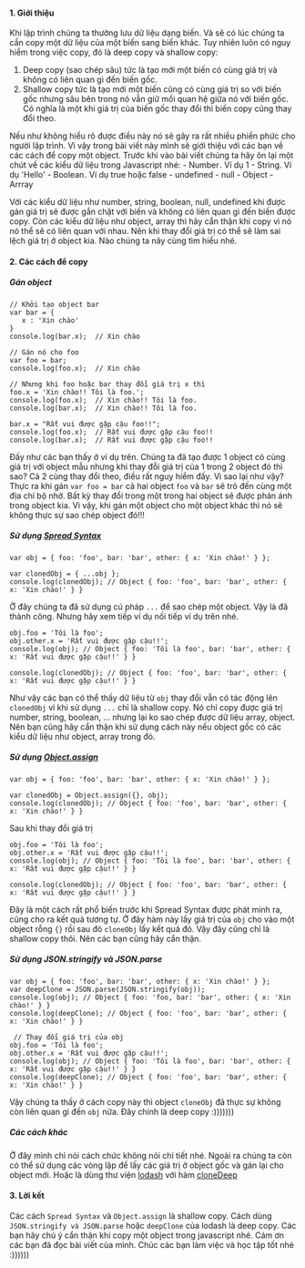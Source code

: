 #### 1. Giới thiệu
Khi lập trình chúng ta thường lưu dữ liệu dạng biến.  Và sẽ có lúc chúng ta cần copy một dữ liệu của một biến sang biến khác. Tuy nhiên luôn có nguy hiểm trong việc copy, đó là deep copy và shallow copy:
1. Deep copy (sao chép sâu) tức là tạo mới một biến có cùng giá trị và không có liên quan gì đến biến gốc.
2. Shallow copy tức là tạo mới một biến cũng có cùng giá trị so với biến gốc nhưng sâu bên trong nó vẫn giữ mối quan hệ giữa nó với biến gốc. Có nghĩa là một khi giá trị của biến gốc thay đổi thì biến copy cũng thay đổi theo.

Nếu như không hiểu rõ được điều này nó sẽ gây ra rất nhiều phiền phức cho người lập trình. Vì vậy trong bài viết này mình sẽ giới thiệu với các bạn về các cách để copy một object.
Trước khi vào bài viết chúng ta hãy ôn lại một chút về các kiểu dữ liệu trong Javascript nhé:
      - Number . Ví dụ 1
      - String. Ví dụ 'Hello'
      - Boolean . Ví dụ true hoặc false
      - undefined
      - null
      - Object
      - Arrray
      
Với các kiểu dữ liệu như number, string, boolean, null, undefined khi được gán giá trị sẽ được gắn chặt với biến và không có liên quan gì đến biến được copy.
Còn các kiểu dữ liệu như object, array thì hãy cẩn thận khi copy vì nó nó thể sẽ có liên quan với nhau. Nên khi thay đổi giá trị có thể sẽ làm sai lệch giá trị ở object kia.
Nào chúng ta nãy cùng tìm hiểu nhé.

#### 2. Các cách để copy 
##### Gán object
```
// Khởi tạo object bar
var bar = {
   x : 'Xin chào'
}
console.log(bar.x);  // Xin chào

// Gán nó cho foo
var foo = bar;
console.log(foo.x);  // Xin chào

// Nhưng khi foo hoặc bar thay đổi giá trị x thì
foo.x = 'Xin chào!! Tôi là foo.';
console.log(foo.x);  // Xin chào!! Tôi là foo.
console.log(bar.x);  // Xin chào!! Tôi là foo.

bar.x = "Rất vui được gặp cậu foo!!";
console.log(foo.x);  // Rất vui được gặp cậu foo!!
console.log(bar.x);  // Rất vui được gặp cậu foo!!
```
Đấy như các bạn thấy ở ví dụ trên. Chúng ta đã tạo được 1 object có cùng giá trị với object mẫu nhưng khi thay đỗi giá trị của 1 trong 2 object đó thì sao? Cả 2 cùng thay đổi theo, điều rất nguy hiểm đấy. 
Vì sao lại như vậy? Thực ra khi gán `var foo = bar`  cả hai object `foo` và `bar` sẽ trỏ đến cùng một địa chỉ bộ nhớ. Bất kỳ thay đổi trong một trong hai object sẽ được phản ánh trong object kia. Vì vậy, khi gán một object cho một object khác thì nó sẽ không thực sự sao chép object đó!!!

##### Sử dụng [Spread Syntax](https://developer.mozilla.org/en-US/docs/Web/JavaScript/Reference/Operators/Spread_syntax)
```
var obj = { foo: 'foo', bar: 'bar', other: { x: 'Xin chào!' } };

var clonedObj = { ...obj };
console.log(clonedObj); // Object { foo: 'foo', bar: 'bar', other: { x: 'Xin chào!' } }
```
Ở đây chúng ta đã sử dụng cú pháp `...` để sao chép một object. Vậy là đã thành công. Nhưng hãy xem tiếp ví dụ nối tiếp ví dụ trên nhé.
```
obj.foo = 'Tôi là foo';
obj.other.x = 'Rất vui được gặp cậu!!';
console.log(obj); // Object { foo: 'Tôi là foo', bar: 'bar', other: { x: 'Rất vui được gặp cậu!!' } }

console.log(clonedObj); // Object { foo: 'foo', bar: 'bar', other: { x: 'Rất vui được gặp cậu!!' } }
```
Như vậy các bạn có thể thấy dữ liệu từ `obj` thay đổi vẫn có tác động lên `clonedObj` vì khi sử dụng `...` chỉ là shallow copy. Nó chỉ copy được giá trị number, string, boolean, ... nhưng lại ko sao chép được dữ liệu array, object. Nên bạn cũng hãy cẩn thận khi sử dụng cách này nếu object gốc có các kiểu dữ liệu như object, array trong đó.

##### Sử dụng [Object.assign](https://developer.mozilla.org/en-US/docs/Web/JavaScript/Reference/Global_Objects/Object/assign)
```
var obj = { foo: 'foo', bar: 'bar', other: { x: 'Xin chào!' } };

var clonedObj = Object.assign({}, obj);
console.log(clonedObj); // Object { foo: 'foo', bar: 'bar', other: { x: 'Xin chào!' } }
```
Sau khi thay đổi giá trị
```
obj.foo = 'Tôi là foo';
obj.other.x = 'Rất vui được gặp cậu!!';
console.log(obj); // Object { foo: 'Tôi là foo', bar: 'bar', other: { x: 'Rất vui được gặp cậu!!' } }

console.log(clonedObj); // Object { foo: 'foo', bar: 'bar', other: { x: 'Rất vui được gặp cậu!!' } }
```
Đây là một cách rất phổ biến trước khi Spread Syntax được phát minh ra, cũng cho ra kết quả tương tự. Ở đây hàm này lấy giá trị của `obj` cho vào một object rỗng `{}` rồi sau đó `cloneObj` lấy kết quả đó. Vậy đây cũng chỉ là shallow copy thôi. Nên các bạn cũng hãy cẩn thận.

##### Sử dụng  JSON.stringify và JSON.parse
```
var obj = { foo: 'foo', bar: 'bar', other: { x: 'Xin chào!' } };
var deepClone = JSON.parse(JSON.stringify(obj));
console.log(obj); // Object { foo: 'foo, bar: 'bar', other: { x: 'Xin chào!' } }
console.log(deepClone); // Object { foo: 'foo', bar: 'bar', other: { x: 'Xin chào!' } }
 
 // Thay đổi giá trị của obj
obj.foo = 'Tôi là foo';
obj.other.x = 'Rất vui được gặp cậu!!';
console.log(obj); // Object { foo: 'Tôi là foo', bar: 'bar', other: { x: 'Rất vui được gặp cậu!!' } }
console.log(deepClone); // Object { foo: 'foo', bar: 'bar', other: { x: 'Xin chào!' } }
```
Vậy chúng ta thấy ở cách copy này thì object `cloneObj` đã thực sự không còn liên quan gì đến `obj` nữa.  Đây chính là deep copy :)))))))

##### Các cách khác
Ở đây mình chỉ nói cách chức không nói chi tiết nhé. 
Ngoài ra chúng ta còn có thể sử dụng các vòng lặp để lấy các giá trị ở object gốc và gán lại cho object mới.
Hoặc là dùng thư viện [lodash](https://lodash.com) với hàm [cloneDeep](https://lodash.com/docs/4.17.11#cloneDeep)

#### 3. Lời kết
Các cách `Spread Syntax` và `Object.assign` là shallow copy. Cách dùng `JSON.stringify và JSON.parse` hoặc `deepClone` của lodash là deep copy.
Các bạn hãy chú ý cẩn thận khi copy một object trong javascript nhé. 
Cám ơn các bạn đã đọc bài viết của mình. Chúc các bạn làm việc và học tập tốt nhé :))))))
